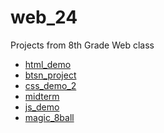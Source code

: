 # web_24
Projects from 8th Grade Web class

<ul>
  <li><a href=">html_demo" target=_blank>html_demo</a></li>
  <li><a href=">btsn_project" target=_blank>btsn_project</a></li>
  <li><a href="css_demo_2" target=_blank>css_demo_2</a></li>
  <li><a href=">midterm" target=_blank>midterm</a></li>
  <li><a href=">js_demo" target=_blank>js_demo</a></li>
  <li><a href=">magic_8ball" target=_blank>magic_8ball</a></li>
</ul>
